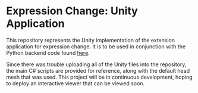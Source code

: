 # Expression Change: Unity Application

This repository represents the Unity implementation of the extension application for expression change. It is to be used in conjunction with the Python backend code found [here](https://github.com/RaymondGuo2/FacialExpressionApplication/tree/e48c3274843d1ed22deec193e4760ca1fbe52620). 

Since there was trouble uploading all of the Unity files into the repository, the main C# scripts are provided for reference, along with the default head mesh that was used. This project will be in continuous development, hoping to deploy an interactive viewer that can be viewed soon.
